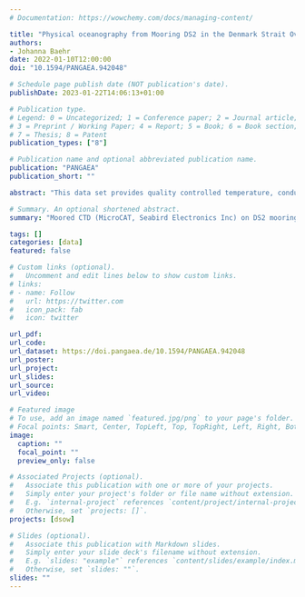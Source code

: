 ```yaml
---
# Documentation: https://wowchemy.com/docs/managing-content/

title: "Physical oceanography from Mooring DS2 in the Denmark Strait Overflow area between June 2009 and July 2010"
authors: 
- Johanna Baehr
date: 2022-01-10T12:00:00
doi: "10.1594/PANGAEA.942048"

# Schedule page publish date (NOT publication's date).
publishDate: 2023-01-22T14:06:13+01:00

# Publication type.
# Legend: 0 = Uncategorized; 1 = Conference paper; 2 = Journal article;
# 3 = Preprint / Working Paper; 4 = Report; 5 = Book; 6 = Book section;
# 7 = Thesis; 8 = Patent
publication_types: ["8"]

# Publication name and optional abbreviated publication name.
publication: "PANGAEA"
publication_short: ""

abstract: "This data set provides quality controlled temperature, conductivity and pressure measurements from moored instrumentation (Seabird Microcat) in the Denmark Strait. Practical salinity was calculated from the measured quantities and is provided as well. Temporal resolution of the time series is 20 minutes. The data was collected from June 2009 to July 2010 at the location of mooring DS2. This mooring is part of the Denmark Strait Overflow array and maintained by the Institute of Oceanography, University Hamburg. The purpose of the array was to monitor the properties and variability of the dense Denmark Strait Overflow."

# Summary. An optional shortened abstract.
summary: "Moored CTD (MicroCAT, Seabird Electronics Inc) on DS2 mooring in the Denmark Strait, June 2009 - July 2010."

tags: []
categories: [data]
featured: false

# Custom links (optional).
#   Uncomment and edit lines below to show custom links.
# links:
# - name: Follow
#   url: https://twitter.com
#   icon_pack: fab
#   icon: twitter

url_pdf:
url_code:
url_dataset: https://doi.pangaea.de/10.1594/PANGAEA.942048
url_poster:
url_project:
url_slides:
url_source:
url_video:

# Featured image
# To use, add an image named `featured.jpg/png` to your page's folder. 
# Focal points: Smart, Center, TopLeft, Top, TopRight, Left, Right, BottomLeft, Bottom, BottomRight.
image:
  caption: ""
  focal_point: ""
  preview_only: false

# Associated Projects (optional).
#   Associate this publication with one or more of your projects.
#   Simply enter your project's folder or file name without extension.
#   E.g. `internal-project` references `content/project/internal-project/index.md`.
#   Otherwise, set `projects: []`.
projects: [dsow]

# Slides (optional).
#   Associate this publication with Markdown slides.
#   Simply enter your slide deck's filename without extension.
#   E.g. `slides: "example"` references `content/slides/example/index.md`.
#   Otherwise, set `slides: ""`.
slides: ""
---
```

